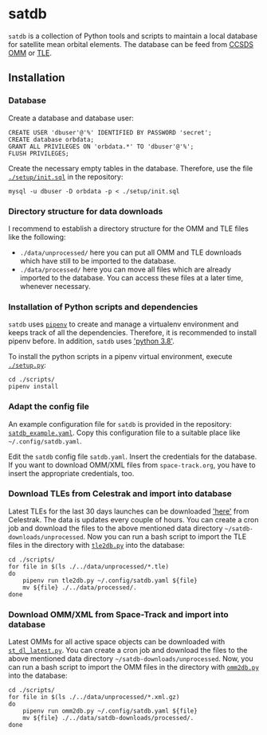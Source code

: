 # satdb

`satdb` is a collection of Python tools and scripts to maintain a local database
for satellite mean orbital elements. The database can be feed from
[CCSDS OMM](https://public.ccsds.org/Pubs/502x0b2c1e2.pdf) or
[TLE](https://en.wikipedia.org/wiki/Two-line_element_set).

## Installation

### Database

Create a database and database user:

```
CREATE USER 'dbuser'@'%' IDENTIFIED BY PASSWORD 'secret';
CREATE database orbdata;
GRANT ALL PRIVILEGES ON 'orbdata.*' TO 'dbuser'@'%';
FLUSH PRIVILEGES;
```

Create the necessary empty tables in the database. Therefore, use the file
[`./setup/init.sql`](https://raw.githubusercontent.com/rzbrk/satdb/master/setup/init.sql) in the repository:

```
mysql -u dbuser -D orbdata -p < ./setup/init.sql
```

### Directory structure for data downloads

I recommend to establish a directory structure for the OMM and TLE files like
the following:

* `./data/unprocessed/` here you can put all OMM and TLE downloads
  which have still to be imported to the database.
* `./data/processed/` here you can move all files which are already
  imported to the database. You can access these files at a later time, whenever
  necessary.

### Installation of Python scripts and dependencies

`satdb` uses [`pipenv`](https://pipenv.pypa.io/) to create and manage a virtualenv environment and keeps track of all the dependencies. Therefore, it is recommended to install pipenv before. In addition, `satdb` uses ['python 3.8'](https://www.python.org/).

To install the python scripts in a pipenv virtual environment, execute
[`./setup.py`](https://raw.githubusercontent.com/rzbrk/satdb/master/setup.py):

```
cd ./scripts/
pipenv install
```

### Adapt the config file

An example configuration file for `satdb` is provided in the repository:
[`satdb_example.yaml`](https://raw.githubusercontent.com/rzbrk/satdb/master/satdb_example.yaml). Copy this configuration file to a suitable place like `~/.config/satdb.yaml`.

Edit the `satdb` config file `satdb.yaml`. Insert the credentials for the
database. If you want to download OMM/XML files from `space-track.org`, you have
to insert the appropriate credentials, too.

### Download TLEs from Celestrak and import into database

Latest TLEs for the last 30 days launches can be downloaded
['here'](https://celestrak.com/NORAD/elements/tle-new.txt) from Celestrak. The data is updates every couple of hours. You can create a cron job and download the files to the above mentioned data directory `~/satdb-downloads/unprocessed`. Now you can run a bash script to import the TLE files in the directory with 
[`tle2db.py`](https://github.com/rzbrk/satdb/blob/master/tle2db.py)
into the database:

```
cd ./scripts/
for file in $(ls ./../data/unprocessed/*.tle)
do
    pipenv run tle2db.py ~/.config/satdb.yaml ${file}
    mv ${file} ./../data/processed/.
done
```

### Download OMM/XML from Space-Track and import into database

Latest OMMs for all active space objects can be downloaded with
[`st_dl_latest.py`](https://github.com/rzbrk/satdb/blob/master/st_dl_latest.py).
You can create a cron job and download the files to the above mentioned data directory `~/satdb-downloads/unprocessed`. Now, you can run a bash script to import the OMM files in the directory with
[`omm2db.py`](https://github.com/rzbrk/satdb/blob/master/omm2db.py)
into the database:

```
cd ./scripts/
for file in $(ls ./../data/unprocessed/*.xml.gz)
do
    pipenv run omm2db.py ~/.config/satdb.yaml ${file}
    mv ${file} ./../data/satdb-downloads/processed/.
done
```

